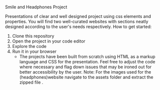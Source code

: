 Smile and Headphones Project

Presentations of clear and well designed project using css elements and properties. You will find two well-curated websites with sections neatly designed according to the user's needs respectively.
How to get started:
1. Clone this repository
2. Open the project in your code editor
3. Explore the code
4. Run it in your browser
   - The projects have been built from scratch using HTML as a markup language and CSS for the presentation. Feel free to adjust the code where necessary and flag down issues that may be ironed out for better accessibility by the user.
Note: For the images used for the (headphones)website navigate to the assets folder and extract the zipped file .
